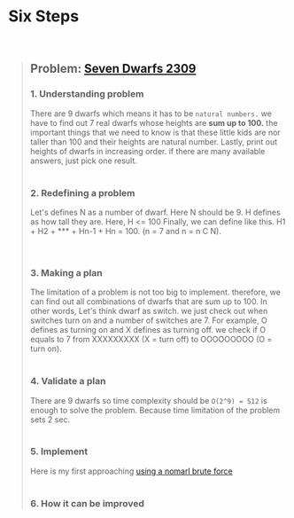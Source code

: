 # Six Steps
<br />

> ## Problem: [Seven Dwarfs 2309](https://www.acmicpc.net/problem/2309)
>
> ### 1. Understanding problem
> There are 9 dwarfs which means it has to be `natural numbers.` we have to find out
  7 real dwarfs whose heights are **sum up to 100.** the important things that we need to know is that
  these little kids are nor taller than 100 and their heights are natural number.
  Lastly, print out heights of dwarfs in increasing order. if there are many available answers, just pick one result.
> <br />
> <br />
> ### 2. Redefining a problem
>  Let's defines N as a number of dwarf. Here N should be 9. H defines as how tall they are. Here, H <= 100
  Finally, we can define like this. H1 + H2 + \*\*\* + Hn-1 + Hn = 100. (n = 7 and n = n C N).  
> <br />
> <br />
> ### 3. Making a plan
>  The limitation of a problem is not too big to implement. therefore, we can find out all combinations of 
  dwarfs that are sum up to 100. In other words, Let's think dwarf as switch. we just check out when switches turn on
  and a number of switches are 7. For example, O defines as turning on and X defines as turning off.
  we check if O equals to 7 from XXXXXXXXX (X = turn off) to OOOOOOOOO (O = turn on).
> <br />
> <br />
> ### 4. Validate a plan
>  There are 9 dwarfs so time complexity should be `O(2^9) = 512` is enough to solve the problem. Because time limitation 
  of the problem sets 2 sec.
> <br />
> <br />
> ### 5. Implement
>  Here is my first approaching [using a nomarl brute force](https://github.com/DevStevenLee/Algorithm/blob/master/Brute_Force/Seven_Dwarfs_2309/Seven_Dwarfs_2309_Steven.java) 
> <br /> 
> <br />
> ### 6. How it can be improved
>
>
>

